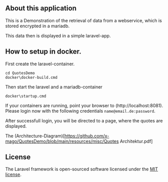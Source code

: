 
## About this application

This is a Demonstration of the retrieval of data from a webservice, which is stored encrypted in a mariadb.

This data then is displayed in a simple laravel-app.

## How to setup in docker.

First create the laravel-container.
```
cd QuotesDemo
docker\docker-build.cmd
``` 
Then start the laravel and a mariadb-container

```
docker\startup.cmd
```

If your containers are running, point your browser to (http://localhost:8081).
Please login now with the following credentials ```name@email.de:password```.

After successfull login, you will be directed to a page, where the quotes are displayed.

The (Architecture-Diagram)[https://github.com/x-mago/QuotesDemo/blob/main/resources/misc/Quotes Architektur.pdf]

## License

The Laravel framework is open-sourced software licensed under the [MIT license](https://opensource.org/licenses/MIT).
